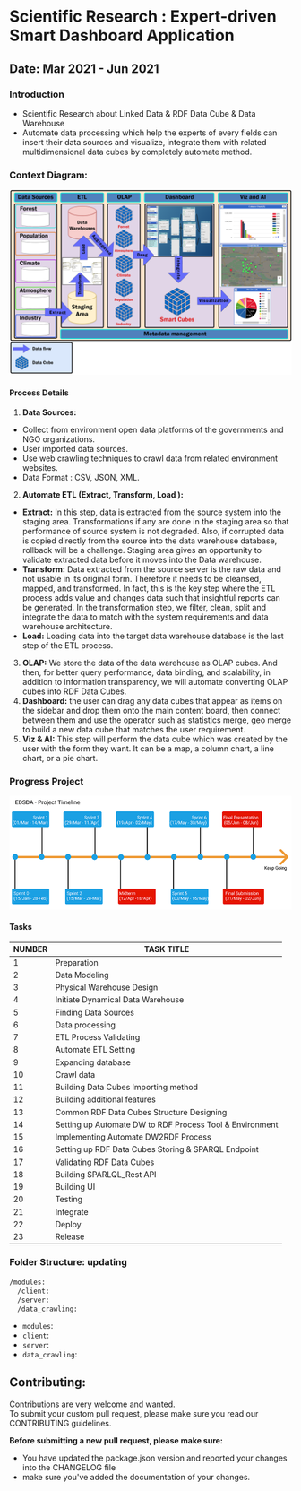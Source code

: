 # Scientific Research : Expert-driven Smart Dashboard Application

## Date: Mar 2021 - Jun 2021

### Introduction

- Scientific Research about Linked Data & RDF Data Cube & Data Warehouse
- Automate data processing which help the experts of every fields can insert their data sources and visualize, integrate them with related multidimensional data cubes by completely automate method.

### Context Diagram:

<img src="./assets/context-diagram.png" alt="context-diagram" width="600" />

#### Process Details

1. **Data Sources:**

- Collect from environment open data platforms of the governments and NGO organizations.
- User imported data sources.
- Use web crawling techniques to crawl data from related environment websites.
- Data Format : CSV, JSON, XML.

2. **Automate ETL (Extract, Transform, Load ):**

- **Extract:** In this step, data is extracted from the source system into the staging area. Transformations if any are done in the staging area so that performance of source system is not degraded. Also, if corrupted data is copied directly from the source into the data warehouse database, rollback will be a challenge. Staging area gives an opportunity to validate extracted data before it moves into the Data warehouse.
- **Transform:** Data extracted from the source server is the raw data and not usable in its original form. Therefore it needs to be cleansed, mapped, and transformed. In fact, this is the key step where the ETL process adds value and changes data such that insightful reports can be generated. In the transformation step, we filter, clean, split and integrate the data to match with the system requirements and data warehouse architecture.
- **Load:** Loading data into the target data warehouse database is the last step of the ETL process.

3. **OLAP:** We store the data of the data warehouse as OLAP cubes. And then, for better query performance, data binding, and scalability, in addition to information transparency, we will automate converting OLAP cubes into RDF Data Cubes.
4. **Dashboard:** the user can drag any data cubes that appear as items on the sidebar and drop them onto the main content board, then connect between them and use the operator such as statistics merge, geo merge to build a new data cube that matches the user requirement.
5. **Viz & AI:** This step will perform the data cube which was created by the user with the form they want. It can be a map, a column chart, a line chart, or a pie chart.

### Progress Project

<img src="./assets/edsda-project-timeline.png" alt="project-timeline" width="600"/>

#### Tasks

| NUMBER | TASK TITLE                                               |
| ------ | -------------------------------------------------------- |
| 1      | Preparation                                              |
| 2      | Data Modeling                                            |
| 3      | Physical Warehouse Design                                |
| 4      | Initiate Dynamical Data Warehouse                        |
| 5      | Finding Data Sources                                     |
| 6      | Data processing                                          |
| 7      | ETL Process Validating                                   |
| 8      | Automate ETL Setting                                     |
| 9      | Expanding database                                       |
| 10     | Crawl data                                               |
| 11     | Building Data Cubes Importing method                     |
| 12     | Building additional features                             |
| 13     | Common RDF Data Cubes Structure Designing                |
| 14     | Setting up Automate DW to RDF Process Tool & Environment |
| 15     | Implementing Automate DW2RDF Process                     |
| 16     | Setting up RDF Data Cubes Storing & SPARQL Endpoint      |
| 17     | Validating RDF Data Cubes                                |
| 18     | Building SPARLQL_Rest API                                |
| 19     | Building UI                                              |
| 20     | Testing                                                  |
| 21     | Integrate                                                |
| 22     | Deploy                                                   |
| 23     | Release                                                  |

### Folder Structure: updating

```
/modules:
  /client:
  /server:
  /data_crawling:

```

- `modules`:
- `client`:
- `server`:
- `data_crawling`:

## Contributing:

Contributions are very welcome and wanted.<br>
To submit your custom pull request, please make sure you read our CONTRIBUTING guidelines.

**Before submitting a new pull request, please make sure:**

- You have updated the package.json version and reported your changes into the CHANGELOG file
- make sure you've added the documentation of your changes.

